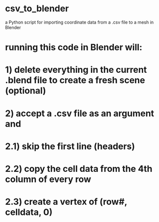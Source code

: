# csv_to_blender
a Python script for importing coordinate data from a .csv file to a mesh in Blender

# running this code in Blender will:
#   1) delete everything in the current .blend file to create a fresh scene (optional)
#   2) accept a .csv file as an argument and
#       2.1) skip the first line (headers)
#       2.2) copy the cell data from the 4th column of every row
#       2.3) create a vertex of (row#, celldata, 0)
